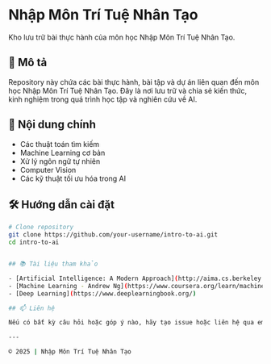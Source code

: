# Nhập Môn Trí Tuệ Nhân Tạo

Kho lưu trữ bài thực hành của môn học Nhập Môn Trí Tuệ Nhân Tạo.

## 📝 Mô tả

Repository này chứa các bài thực hành, bài tập và dự án liên quan đến môn học Nhập Môn Trí Tuệ Nhân Tạo. Đây là nơi lưu trữ và chia sẻ kiến thức, kinh nghiệm trong quá trình học tập và nghiên cứu về AI.

## 🚀 Nội dung chính

- Các thuật toán tìm kiếm
- Machine Learning cơ bản
- Xử lý ngôn ngữ tự nhiên
- Computer Vision
- Các kỹ thuật tối ưu hóa trong AI

## 🛠️ Hướng dẫn cài đặt

```bash
# Clone repository
git clone https://github.com/your-username/intro-to-ai.git
cd intro-to-ai


## 📚 Tài liệu tham khảo

- [Artificial Intelligence: A Modern Approach](http://aima.cs.berkeley.edu/)
- [Machine Learning - Andrew Ng](https://www.coursera.org/learn/machine-learning)
- [Deep Learning](https://www.deeplearningbook.org/)

## 📫 Liên hệ

Nếu có bất kỳ câu hỏi hoặc góp ý nào, hãy tạo issue hoặc liên hệ qua email.

---

© 2025 | Nhập Môn Trí Tuệ Nhân Tạo
```
